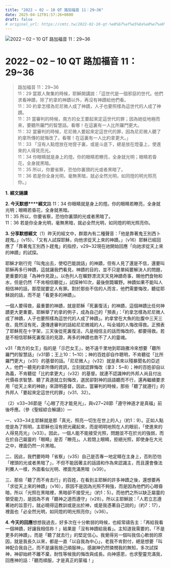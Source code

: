 ```yaml
---
title: "2022 – 02 – 10 QT 路加福音 11：29~36"
date: 2025-04-12T01:57:26+0800
draft: false
# original_url: https://cmtc.tw/2022-02-10-qt-%e8%b7%af%e5%8a%a0%e7%a6%8f%e9%9f%b3-11%ef%bc%9a2936
---
```


![2022 – 02 – 10 QT 路加福音 11：29\~36](/images/qt.jpg   "2022 – 02 – 10 QT 路加福音 11：29\~36")

# 2022 – 02 – 10 QT 路加福音 11：29\~36

> 路加福音 11：29\~36  
> 11：29 當眾人聚集的時候，耶穌開講說：「這世代是一個邪惡的世代。他們求看神蹟，除了約拿的神蹟以外，再沒有神蹟給他們看。  
> 11：30 約拿怎樣為尼尼微人成了神蹟，人子也要照樣為這世代的人成了神蹟。  
> 11：31 當審判的時候，南方的女王要起來定這世代的罪；因為她從地極而來，要聽所羅門的智慧話。看哪！在這裏有一人比所羅門更大。  
> 11：32 當審判的時候，尼尼微人要起來定這世代的罪，因為尼尼微人聽了約拿所傳的就悔改了。看哪！在這裏有一人比約拿更大。」  
> 11：33 「沒有人點燈放在地窨子裏，或是斗底下，總是放在燈臺上，使進來的人得見亮光。  
> 11：34 你眼睛就是身上的燈。你的眼睛若瞭亮，全身就光明；眼睛若昏花，全身就黑暗。  
> 11：35 所以，你要省察，恐怕你裏頭的光或者黑暗了。  
> 11：36 若是你全身光明，毫無黑暗，就必全然光明，如同燈的明光照亮你。」

**1.** **經文誦讀**

**2. 今天默想****經文**路 11：34 你眼睛就是身上的燈。你的眼睛若瞭亮，全身就光明；眼睛若昏花，全身就黑暗。  
11：35 所以，你要省察，恐怕你裏頭的光或者黑暗了。  
11：36 若是你全身光明，毫無黑暗，就必全然光明，如同燈的明光照亮你。

**3. 分享默想經文**（1）昨天的經文中，群眾內有二種聲音：「他是靠著鬼王別西卜趕鬼。」（v15）、「又有人試探耶穌，向他求從天上來的神蹟。」（v16）耶穌已經回應了「靠著鬼王別西卜趕鬼」的指控，v29\~32現在祂開始回應「向祂求從天上來的神蹟」的試探。

耶穌才剛行完「叫鬼出去，使啞巴能說話」的神蹟，但有人見了還是不信，還要叫耶穌再多行神蹟，這就讓我們看見，神蹟的目的，並不只是單純要解決人的問題，更重要的是「為神作見證」。以色列人在曠野漂流天天見神蹟奇事，賜他們食物和水，但是仍然「不肯相信聽從」，試探神10次，最後倒斃曠野。神蹟如果不能叫人相信神的話，那麼就要定人有罪。對於那些不信的人而言，他們需要悔改，聽從耶穌說的話，而不是「看更多的神蹟」。

一個人要得救，最重要的神蹟，就是耶穌「死裏復活」的神蹟，這個神蹟比任何神蹟更大更重要。耶穌舉了約拿的例子，成為自己的「預表」：「約拿怎樣為尼尼微人成了神蹟，人子也要照樣為這世代的人成了神蹟」。約拿曾在大魚的肚腹中三天三夜，竟然沒有死，還傳達審判的話給尼尼微城的人，叫全城的人悔改得救。正預表了耶穌死在十字架，三天後從死裏復活，凡是相信主的話而悔改的，都要得救。若是不相信耶穌死裏復活的見證，再多的神蹟也救不了人的靈魂。

v31「南方的女王」指的是「示巴女王」，她不遠千里地到耶路撒冷來想要「聽所羅門的智慧話」（v31節；王上10：1\~10）；神的百姓卻自作聰明，不肯聽從「比所羅門更大」（v31）的基督的話。「尼尼微人」（v32）就是素來以殘暴聞名的亞述人，他們一聽見約拿所傳的資訊，立刻就認罪悔改（拿3：5\~8）；神的百姓卻自以為義，不肯聽從「比約拿更大」（v32）的基督。就連不認識神的外邦人尚且付出代價尋求智慧、聽了真道就立刻悔改，選民卻對神的話語聽而不行，還再繼續要求用「從天上來的神跡」來證明基督。因此，當審判的時候，那些「聽了就遵行」的外邦人「要起來定這世代的罪」（v31、32）。

（2）v33\~36節是「心眼了亮才能見光」，與v27\~28節「遵守神道才是真福」前後呼應。（參《聖經綜合解讀》）—

一、v33\~34主耶穌就是那「真光，照亮一切生在世上的人」（約1：9）。正如人點燈是為了照明，主耶穌也沒有把光藏起來，而是明明地照在人的眼前，「使進來的人得見亮光」（v33）。因此，一個人能不能接受光照，問題並不在於光的強弱，而在於自己屬靈的「眼睛」是否「瞭亮」。人若閉上眼睛，拒絕光照，即使身在大光之中，裡面仍然一片黑暗。

二、因此，我們要時時「省察」（v35）自己是否專一地定睛在主身上，否則恐怕「裡頭的光或者黑暗了」，不但不能因著主的話語和作為來認識主，而且還會像法利賽人一樣，外面看似光明、裡面充滿黑暗（v39）。

三、那些「聽了而不肯去行」的百姓，在看到主耶穌的許多神蹟之後，還想要再「求從天上來的神蹟」（v16），原因不是因為光照不夠強，而是因為他們的心眼昏暗，所以「光照在黑暗裡，黑暗卻不接受光」（約1：5）。而他們之所以缺乏屬靈的領受能力，是因為不肯「聽神之道而遵守」（v28）。所以主耶穌說：「人若立志遵著祂的旨意行，就必曉得這教訓或是出於神，或是我憑著自己說的」（約7：17），裡面也「必全然光明，如同燈的明光照亮你」（v36）。

**4. 今天的回應**想想我過去，好多次在十分軟弱的時候，也經常禱告主：「再給我看一個神蹟，好讓我相信祢！」結果是「沒有神蹟給我看」。主知道我需要的，「不是更多的神蹟」，而是「聽了就去行」的堅定信心。我覺得另一個叫我信心軟弱的原因，就是我長久以來，都是一直「以自我為中心」，老我不肯對付，總是想要「叫神配合我自己，而不是讓我捨己順服神」。感謝神仍然憐憫我的無知，多次試探神，神卻始終不離不棄，耐性等候我的悔改與成長。向神感恩，也求聖靈充滿我，回應神的話：「聽而順服，才是真正的蒙福！」
